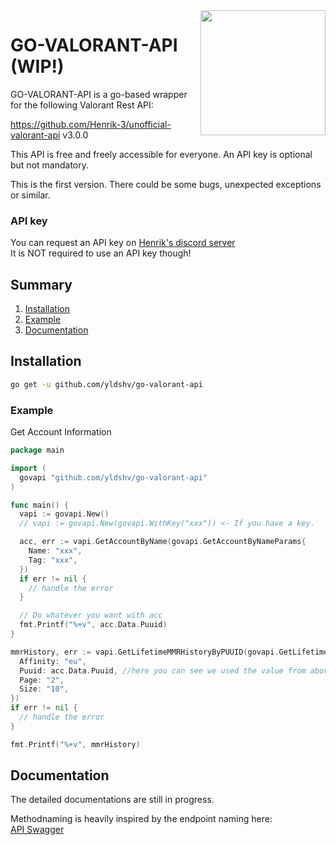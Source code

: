 

<img align="right" src="https://i.ibb.co/7px2VF7/valogoapi.png" height="200" width="200">




# GO-VALORANT-API (WIP!)

GO-VALORANT-API is a go-based wrapper for the following Valorant Rest API:

https://github.com/Henrik-3/unofficial-valorant-api v3.0.0

This API is free and freely accessible for everyone. An API key is optional but not mandatory.

This is the first version. There could be some bugs, unexpected exceptions or similar.

### API key

You can request an API key on [Henrik's discord server](https://discord.com/invite/X3GaVkX2YN) <br> It is NOT required to use an API key though!

## Summary

1. [Installation](#installation)
2. [Example](#example)
3. [Documentation](#documentation)

## Installation

```bash
go get -u github.com/yldshv/go-valorant-api
```

### Example

Get Account Information
```go
package main

import (
  govapi "github.com/yldshv/go-valorant-api"
)

func main() {
  vapi := govapi.New() 
  // vapi := govapi.New(govapi.WithKey("xxx")) <- If you have a key.

  acc, err := vapi.GetAccountByName(govapi.GetAccountByNameParams{
    Name: "xxx",
    Tag: "xxx",
  })
  if err != nil {
    // handle the error
  }

  // Do whatever you want with acc
  fmt.Printf("%+v", acc.Data.Puuid)
}
```

```go
mmrHistory, err := vapi.GetLifetimeMMRHistoryByPUUID(govapi.GetLifetimeMMRHistoryByPUUIDParams{
  Affinity: "eu",
  Puuid: acc.Data.Puuid, //here you can see we used the value from above
  Page: "2",
  Size: "10",
})
if err != nil {
  // handle the error
}

fmt.Printf("%+v", mmrHistory)
```

## Documentation

The detailed documentations are still in progress.

Methodnaming is heavily inspired by the endpoint naming here:<br>
[API Swagger](https://app.swaggerhub.com/apis-docs/Henrik-3/HenrikDev-API/3.0.0)
